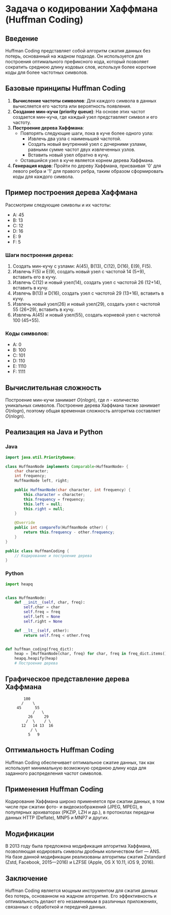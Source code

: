 # Задача о кодировании Хаффмана (Huffman Coding)

## Введение

Huffman Coding представляет собой алгоритм сжатия данных без потерь, основанный на жадном подходе. Он используется для
построения оптимального префиксного кода, который позволяет сократить среднюю длину кодовых слов, используя более
короткие коды для более частотных символов.

## Базовые принципы Huffman Coding

1. **Вычисление частоты символов**: Для каждого символа в данных вычисляется его частота или вероятность появления.
2. **Создание мин-кучи (priority queue)**: На основе этих частот создается мин-куча, где каждый узел представляет символ
   и его частоту.
3. **Построение дерева Хаффмана**:
    - Повторять следующие шаги, пока в куче более одного узла:
        - Извлечь два узла с наименьшей частотой.
        - Создать новый внутренний узел с дочерними узлами, равными сумме частот двух извлеченных узлов.
        - Вставить новый узел обратно в кучу.
    - Оставшийся узел в куче является корнем дерева Хаффмана.
4. **Генерация кодов**: Пройти по дереву Хаффмана, присваивая '0' для левого ребра и '1' для правого ребра, таким
   образом сформировать коды для каждого символа.

## Пример построения дерева Хаффмана

Рассмотрим следующие символы и их частоты:

- A: 45
- B: 13
- C: 12
- D: 16
- E: 9
- F: 5

### Шаги построения дерева:

1. Создать мин-кучу с узлами: A(45), B(13), C(12), D(16), E(9), F(5).
2. Извлечь F(5) и E(9), создать новый узел с частотой 14 (5+9), вставить его в кучу.
3. Извлечь C(12) и новый узел(14), создать узел с частотой 26 (12+14), вставить в кучу.
4. Извлечь B(13) и D(16), создать узел с частотой 29 (13+16), вставить в кучу.
5. Извлечь новый узел(26) и новый узел(29), создать узел с частотой 55 (26+29), вставить в кучу.
6. Извлечь A(45) и новый узел(55), создать корневой узел с частотой 100 (45+55).

### Коды символов:

- A: 0
- B: 100
- C: 101
- D: 110
- E: 1110
- F: 1111

## Вычислительная сложность

Построение мин-кучи занимает $O(n log n)$, где $n$ - количество уникальных символов. Построение дерева Хаффмана также
занимает $O(n log n)$, поэтому общая временная сложность алгоритма составляет $O(n log n)$.

## Реализация на Java и Python

### Java

```java
import java.util.PriorityQueue;

class HuffmanNode implements Comparable<HuffmanNode> {
    char character;
    int frequency;
    HuffmanNode left, right;

    public HuffmanNode(char character, int frequency) {
        this.character = character;
        this.frequency = frequency;
        this.left = null;
        this.right = null;
    }

    @Override
    public int compareTo(HuffmanNode other) {
        return this.frequency - other.frequency;
    }
}

public class HuffmanCoding {
    // Кодирование и построение дерева
}
```

### Python

```python
import heapq


class HuffmanNode:
    def __init__(self, char, freq):
        self.char = char
        self.freq = freq
        self.left = None
        self.right = None

    def __lt__(self, other):
        return self.freq < other.freq


def huffman_coding(freq_dict):
    heap = [HuffmanNode(char, freq) for char, freq in freq_dict.items()]
    heapq.heapify(heap)
    # Построение дерева
```

## Графическое представление дерева Хаффмана

```
        100
       /    \
     45      55
            /   \
          26     29
         /  \    / \
       12   14 13  16
           / \
          5   9
```

## Оптимальность Huffman Coding

Huffman Coding обеспечивает оптимальное сжатие данных, так как использует минимальную возможную среднюю длину кода для
заданного распределения частот символов.

## Применения Huffman Coding

Кодирование Хаффмана широко применяется при сжатии данных, в том числе при сжатии фото- и видеоизображений (JPEG, MPEG),
в популярных архиваторах (PKZIP, LZH и др.), в протоколах передачи данных HTTP (Deflate), MNP5 и MNP7 и других.

## Модификации

В 2013 году была предложена модификация алгоритма Хаффмана, позволяющая кодировать символы дробным количеством бит —
ANS. На базе данной модификации реализованы алгоритмы сжатия Zstandard (Zstd, Facebook, 2015—2016) и LZFSE (Apple, OS
X 10.11, iOS 9, 2016).

## Заключение

Huffman Coding является мощным инструментом для сжатия данных без потерь, основанном на жадном алгоритме. Его
эффективность и оптимальность делают его незаменимым в различных приложениях, связанных с обработкой и передачей данных.